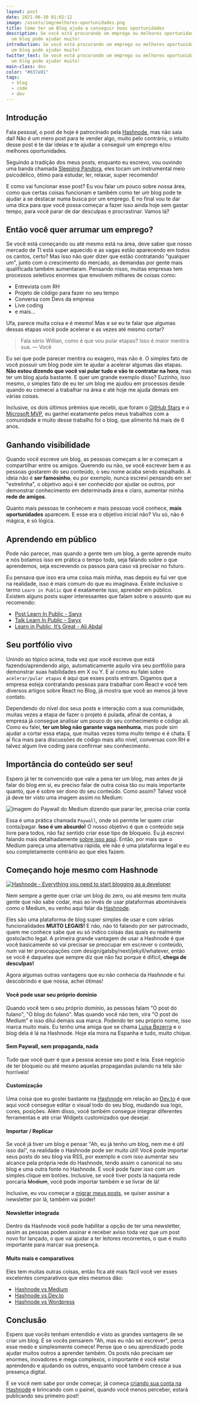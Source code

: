 ```yaml
---
layout: post
date: 2021-06-30 01:02:12
image: /assets/img/melhores-oportunidades.png
title: Como ter um Blog ajuda a conseguir boas oportunidades
description: Se você está procurando um emprego ou melhores oportunidades, ter
  um blog pode ajudar muito!
introduction: Se você está procurando um emprego ou melhores oportunidades, ter
  um blog pode ajudar muito!
twitter_text: Se você está procurando um emprego ou melhores oportunidades, ter
  um blog pode ajudar muito!
main-class: dev
color: "#637a91"
tags:
  - blog
  - code
  - dev
---
```

## Introdução

Fala pessoal, o post de hoje é patrocinado pela [Hashnode](https://hashnode.com/@willianjusten/joinme), mas não saia daí! Não é um mero post para te vender algo, muito pelo contrário, o intuito desse post é te dar ideias e te ajudar a conseguir um emprego e/ou melhores oportunidades.

Seguindo a tradição dos meus posts, enquanto eu escrevo, vou ouvindo uma banda chamada [Sleeping Pandora](https://open.spotify.com/artist/4PqIQknvBTor383DY4zJXb?si=KvYkbtb2SFqNsPHS0dz4hA&dl_branch=1), eles tocam um instrumental meio psicodélico, ótimo para estudar, ler, relaxar, super recomendo!

E como vai funcionar esse post? Eu vou falar um pouco sobre nossa área, como que certas coisas funcionam e também como ter um blog pode te ajudar a se destacar numa busca por um emprego. E no final vou te dar uma dica para que você possa começar a fazer isso ainda hoje sem gastar tempo, para você parar de dar desculpas e procrastinar. Vamos lá?

## Então você quer arrumar um emprego?

Se você está começando ou até mesmo está na área, deve saber que nosso mercado de TI está super aquecido e as vagas estão aparecendo em todos os cantos, certo? Mas isso não quer dizer que estão contratando "qualquer um", junto com o crescimento do mercado, as demandas por gente mais qualificada também aumentaram. Pensando nisso, muitas empresas tem processos seletivos enormes que envolvem milhares de coisas como:

* Entrevista com RH
* Projeto de código para fazer no seu tempo
* Conversa com Devs da empresa
* Live coding
* e mais...

Ufa, parece muita coisa e é mesmo! Mas e se eu te falar que algumas dessas etapas você pode acelerar e as vezes até mesmo cortar? 

> Fala sério Willian, como é que vou pular etapas? Isso é maior mentira sua.  — Você

Eu sei que pode parecer mentira ou exagero, mas não é. O simples fato de você possuir um blog pode sim te ajudar a acelerar algumas das etapas. **Não estou dizendo que você vai pular tudo e vão te contratar na hora**, mas ter um blog ajuda bastante. E quer um grande exemplo disso? Euzinho, isso mesmo, o simples fato de eu ter um blog me ajudou em processos desde quando eu comecei a trabalhar na área e até hoje me ajuda demais em várias coisas.

Inclusive, os dois últimos prêmios que recebi, que foram o [GitHub Stars](https://stars.github.com/profiles/willianjusten/) e o [Microsoft MVP](https://mvp.microsoft.com/pt-br/PublicProfile/5004209?fullName=Willian%20%20Justen%20de%20Vasconcellos), eu ganhei exatamente pelos meus trabalhos com a comunidade e muito desse trabalho foi o blog, que alimento há mais de 6 anos.

## Ganhando visibilidade

Quando você escreve um blog, as pessoas começam a ler e começam a compartilhar entre os amigos. Querendo ou não, se você escrever bem e as pessoas gostarem do seu conteúdo, o seu nome acaba sendo espalhado. A ideia não é **ser famosinho**, eu por exemplo, nunca escrevi pensando em ser "estrelinha", o objetivo aqui é ser conhecido por ajudar os outros, por demonstrar conhecimento em determinada área e claro, aumentar minha **rede de amigos**.

Quanto mais pessoas te conhecem e mais pessoas você conhece, **mais oportunidades** aparecem. E esse era o objetivo inicial não? Viu só, não é mágica, é só lógica.

## Aprendendo em público

Pode não parecer, mas quando a gente tem um blog, a gente aprende muito e nós botamos isso em prática o tempo todo, seja falando sobre o que aprendemos, seja escrevendo os passos para caso vá precisar no futuro.

Eu pensava que isso era uma coisa mais minha, mas depois eu fui ver que na realidade, isso é mais comum do que eu imaginava. Existe inclusive o termo `Learn in Public` que é exatamente isso, aprender em público. Existem alguns posts super interessantes que falam sobre o assunto que eu recomendo:

* [Post Learn In Public - Swyx](https://www.swyx.io/learn-in-public/)
* [Talk Learn In Public - Swyx](https://www.youtube.com/watch?v=znNxtSbuBjI)
* [Learn in Public, It’s Great - Ali Abdal](https://aliabdaal.com/friendzone/learn-in-public-it-s-great-268305/)

## Seu portfólio vivo

Unindo ao tópico acima, toda vez que você escreve que está fazendo/aprendendo algo, automaticamente aquilo vira seu portfólio para demonstrar suas habilidades em X ou Y. E aí como eu falei sobre `acelerar/pular etapas` é aqui que esses posts entram. Digamos que a empresa esteja contratando pessoas para trabalhar com React e você tem diversos artigos sobre React no Blog, já mostra que você ao menos já teve contato.

Dependendo do nível dos seus posts e interação com a sua comunidade, muitas vezes a etapa de fazer o projeto é pulada, afinal de contas, a empresa já consegue analisar um pouco do seu conhecimento e código ali. Como eu falei, **ter um blog não garante vaga nenhuma**, mas pode sim ajudar a cortar essa etapa, que muitas vezes toma muito tempo e é chata. E aí fica mais para discussões de código mais alto nível, conversas com RH e talvez algum live coding para confirmar seu conhecimento.

## Importância do conteúdo ser seu!

Espero já ter te convencido que vale a pena ter um blog, mas antes de já falar do blog em si, eu preciso falar de outra coisa tão ou mais importante quanto, que é sobre ser dono do seu conteúdo. Como assim? Talvez você já deve ter visto uma imagem assim no Medium:

![Imagem do Paywall do Medium dizendo que parar ler, precisa criar conta](/assets/img/medium.jpeg)

Essa é uma prática chamada `Paywall`, onde só permite ler quem criar conta/pagar. **Isso é um absurdo!** O nosso objetivo é que o conteúdo seja livre para todos, não faz sentido criar esse tipo de bloqueio. Eu já escrevi falando mais detalhadamente [sobre isso aqui](https://willianjusten.com.br/diga-nao-ao-medium-tenha-sua-propria-plataforma/). Então, por mais que o Medium pareça uma alternativa rápida, ele não é uma plataforma legal e eu sou completamente contrário ao que eles fazem.

## Começando hoje mesmo com Hashnode


[![Hashnode - Everything you need to start blogging as a developer](/assets/img/hashnode.jpg)](https://hashnode.com/@willianjusten/joinme)

Nem sempre a gente quer criar um blog do zero, ou até mesmo tem muita gente que não sabe codar, mas ao invés de usar plataformas abomináveis como o Medium, eu venho aqui falar da [Hashnode](https://hashnode.com/@willianjusten/joinme).

Eles são uma plataforma de blog super simples de usar e com várias funcionalidades **MUITO LEGAIS!** E não, não tô falando por ser patrocinado, quem me conhece sabe que eu só indico coisas das quais eu realmente gosto/acho legal. A primeira grande vantagem de usar a Hashnode é que você basicamente só vai precisar se preocupar em escrever o conteúdo, num vai ter preocupações com design/gatsby/next/jekyll/whatever, então se você é daqueles que sempre diz que não faz porque é difícil, **chega de desculpas!**

Agora algumas outras vantagens que eu não conhecia da Hashnode e fui descobrindo e que nossa, achei ótimas!

#### Você pode usar seu próprio domínio

Quando você tem o seu próprio domínio, as pessoas falam "O post do fulano", "O blog do fulano". Mas quando você não tem, vira "O post do Medium" e isso dilui demais sua marca. Podendo ter seu próprio nome, isso marca muito mais. Eu tenho uma amiga que se chama [Luisa Bezerra](https://luisarbezerra.com/) e o blog dela é lá na Hashnode. Hoje ela mora na Espanha e tudo, muito chique.

#### Sem Paywall, sem propaganda, nada

Tudo que você quer é que a pessoa acesse seu post e leia. Esse negócio de ter bloqueio ou até mesmo aquelas propagandas pulando na tela são horríveis!

#### Customização

Uma coisa que eu gostei bastante na [Hashnode](https://hashnode.com/@willianjusten/joinme) em relação ao [Dev.to](https://dev.to/) é que aqui você consegue editar o visual todo do seu blog, mudando sua logo, cores, posições. Além disso, você também consegue integrar diferentes ferramentas e até criar Widgets customizados que desejar.

#### Importar / Replicar

Se você já tiver um blog e pensar "Ah, eu já tenho um blog, nem me é útil isso daí", na realidade o Hashnode pode ser muito útil! Você pode importar seus posts do seu blog via RSS, por exemplo e com isso aumentar seu alcance pela própria rede do Hashnode, tendo assim o canonical no seu blog e uma outra fonte no Hashnode. E você pode fazer isso com um simples clique em botões. Inclusive, se você tiver posts lá naquela rede porcaria ~~Medium~~, você pode importar também e se livrar de lá!

Inclusive, eu vou começar a [migrar meus posts](https://willianjusten.hashnode.dev/), se quiser assinar a newsletter por lá, também vai poder!

#### Newsletter integrada

Dentro da Hashnode você pode habilitar a opção de ter uma newsletter, assim as pessoas podem assinar e receber aviso toda vez que um post novo for lançado, o que vai ajudar a ter leitores recorrentes, o que é muito importante para marcar sua presença.

#### Muito mais e comparativos

Eles tem muitas outras coisas, então fica até mais fácil você ver esses excelentes comparativos que eles mesmos dão:

- [Hashnode vs Medium](https://hashnode.com/vs/medium)
- [Hashnode vs Dev.to](https://hashnode.com/vs/devto)
- [Hashnode vs Wordpress](https://hashnode.com/vs/wordpress)

## Conclusão

Espero que vocês tenham entendido e visto as grandes vantagens de se criar um blog. E se vocês pensarem "Ah, mas eu não sei escrever", perca esse medo e simplesmente comece! Pense que o seu aprendizado pode ajudar muitos outros a aprender também. Os posts não precisam ser enormes, inovadores e mega complexos, o importante é você estar aprendendo e ajudando os outros, enquanto você também cresce a sua presença digital.

E se você nem sabe por onde começar, já começa [criando sua conta na Hashnode](https://hashnode.com/@willianjusten/joinme) e brincando com o painel, quando você menos perceber, estará publicando seu primeiro post!